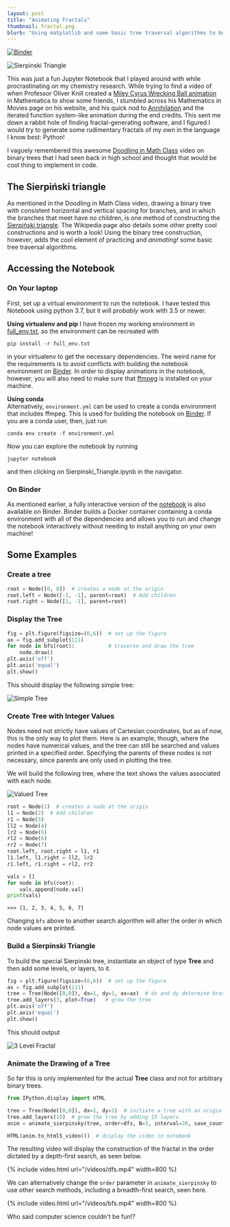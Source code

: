 ```yaml
---
layout: post
title: "Animating Fractals"
thumbnail: fractal.png
blurb: "Using matplotlib and some basic tree traversal algorithms to build a common 2D fractal."
---
```


[![Binder](https://mybinder.org/badge_logo.svg)](https://mybinder.org/v2/gh/brettrhenderson/pyFractals/master?filepath=Sierpinski_Triangle.ipynb)

![Sierpinski Triangle](/images/fractal.png)

This was just a fun Jupyter Notebook that I played around with while
procrastinating on my chemistry research. While trying to find a video of when
Professor Oliver Knill created a [Miley Cyrus Wrecking Ball animation](https://www.thecrimson.com/flyby/article/2013/10/9/the-cyrus-infection-miley-crashes-math-21a/)
in Mathematica to show some friends, I stumbled across his Mathematics in Movies
page on his website, and his quick nod to [Annihilation](http://people.math.harvard.edu/~knill/various/annihilation/index.html)
and the iterated function system-like animation during the end credits. This sent
me down a rabbit hole of finding fractal-generating software, and I figured I would
try to generate some rudimentary fractals of my own in the language I know best:
Python!

I vaguely remembered this awesome
[Doodling in Math Class](https://www.youtube.com/watch?v=e4MSN6IImpI&list=PLF7CBA45AEBAD18B8)
video on binary trees that I had seen back in high school and thought that would be
cool thing to implement in code.

## The Sierpiński triangle
As mentioned in the Doodling in Math Class video, drawing a binary tree with
consistent horizontal and vertical spacing for branches, and in which the branches
that meet have no children, is one method of constructing the [Sierpiński triangle](https://en.wikipedia.org/wiki/Sierpi%C5%84ski_triangle).
The Wikipedia page also details some other pretty cool constructions and is worth
a look!  Using the binary tree construction, however, adds the cool element of
practicing and *animating!* some basic tree traversal algorithms.

## Accessing the Notebook
### On Your laptop
First, set up a virtual environment to run the notebook. I have tested this Notebook
using python 3.7, but it will *probably* work with 3.5 or newer.

**Using virtualenv and pip**
I have frozen my working environment in [full_env.txt](https://github.com/brettrhenderson/pyFractals/blob/master/full_env.txt),
so the environment can be recreated with

```pip install -r full_env.txt```

in your virtualenv to get the necessary dependencies. The weird name for the requirements
is to avoid conflicts with building the notebook environment on [Binder](#on-binder).
In order to display animations in the notebook, however, you will also need to
make sure that [ffmpeg](https://ffmpeg.org/download.html) is installed on your machine.

**Using conda**  
Alternatively, `environment.yml` can be used to create a conda environment that includes
ffmpeg. This is used for building the notebook on [Binder](#on-binder). If you
are a conda user, then, just run

```conda env create -f environment.yml```

Now you can explore the notebook by running

```jupyter notebook```

and then clicking on Sierpinski_Triangle.ipynb in the navigator.

### On Binder
As mentioned earlier, a fully interactive version of the [notebook](https://mybinder.org/v2/gh/brettrhenderson/pyFractals/master?filepath=Sierpinski_Triangle.ipynb)
is also available on Binder. Binder builds a Docker container containing a
conda environment with all of the dependencies and allows you to run and change
the notebook interactively without needing to install anything on your own machine!

## Some Examples
### Create a tree

```python
root = Node([0, 0])  # creates a node at the origin
root.left = Node([-1, -1], parent=root)  # Add children
root.right = Node([1, -1], parent=root)   
```

### Display the Tree

```python
fig = plt.figure(figsize=(6,6))  # set up the figure
ax = fig.add_subplot(111)
for node in bfs(root):           # traverse and draw the tree
    node.draw()
plt.axis('off')
plt.axis('equal')
plt.show()
```

This should display the following simple tree:

![Simple Tree](/images/basic_tree.png)

### Create Tree with Integer Values

Nodes need not strictly have values of Cartesian coordinates, but as of now, this
is the only way to plot them.  Here is an example, though, where the nodes have
numerical values, and the tree can still be searched and values printed in a
specified order. Specifying the parents of these nodes is not necessary, since
parents are only used in plotting the tree.

We will build the following tree, where the text shows the values associated with
each node.

![Valued Tree](/images/two_level_text.png)

```python
root = Node(1)  # creates a node at the origin
l1 = Node(2)  # Add children
r1 = Node(3)   
ll2 = Node(4)
lr2 = Node(5)
rl2 = Node(6)
rr2 = Node(7)
root.left, root.right = l1, r1
l1.left, l1.right = ll2, lr2
r1.left, r1.right = rl2, rr2

vals = []
for node in bfs(root):
    vals.append(node.val)
print(vals)
```

```
>>> [1, 2, 3, 4, 5, 6, 7]
```

Changing `bfs` above to another search algorithm will alter the order in which
node values are printed.

### Build a Sierpinski Triangle

To build the special Sierpinski tree, instantiate an object of type **Tree** and
then add some levels, or layers, to it.

```python
fig = plt.figure(figsize=(6,6))  # set up the figure
ax = fig.add_subplot(111)
tree = Tree(Node([0,0]), dx=1, dy=1, ax=ax)  # dx and dy determine branch dimensions
tree.add_layers(3, plot=True)   # grow the tree
plt.axis('off')
plt.axis('equal')
plt.show()
```

This should output

![3 Level Fractal](/images/sierp_tree.png)

### Animate the Drawing of a Tree

So far this is only implemented for the actual **Tree** class and not for arbitrary
binary trees.

```python
from IPython.display import HTML

tree = Tree(Node([0,0]), dx=1, dy=1)  # initiate a tree with an origin at 0,0
tree.add_layers(15)  # grow the tree by adding 15 layers
anim = animate_sierpinsky(tree, order=dfs, N=3, interval=20, save_count=10**4)  # animate the drawing

HTML(anim.to_html5_video())  # display the video in notebook
```

The resulting video will display the construction of the fractal in the order dictated by a depth-first search, as seen below.

{% include video.html url="/videos/dfs.mp4" width=800 %}

We can alternatively change the `order` parameter in `animate_sierpinsky` to use other search methods, including a
breadth-first search, seen here.

{% include video.html url="/videos/bfs.mp4" width=800 %}

Who said computer science couldn't be fun!?
